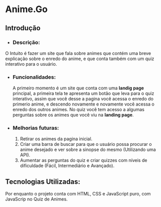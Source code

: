 # Anime.Go #

## Introdução
* ### Descrição:
O Intuito é fazer um site que fala sobre animes que contém uma breve explicação sobre o enredo do anime, e que conta também com um quiz interativo para o usuário. 

* ### Funcionalidades:
  A primeiro momento é um site que conta com uma **landig page** principal, a primeira tela te apresenta um botão que leva para o quiz interativo, assim que você desse a pagina você acessa o enredo do primerio anime, e descendo novamente e novamente você acessa o enredo dos outros animes. No quiz você tem acesso a algumas perguntas sobre os animes que você viu na **landing page**.

* ### Melhorias futuras:
  1. Retirar os animes da pagina inicial.
  2. Criar uma barra de buscar para que o usuário possa procurar o anime desejado e ver sobre a sinopse do mesmo (Utilizando uma API).
  3. Aumentar as perguntas do quiz e criar quizzes com níveis de dificuldade (Fácil, Intermediário e Avançado).

## Tecnologias Utilizadas:
Por enquanto o projeto conta com HTML, CSS e JavaScript puro, com JavaScrip no Quiz de Animes. 

  
